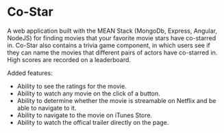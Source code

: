 # Co-Star

A web application built with the MEAN Stack (MongoDb, Express, Angular, NodeJS) for finding movies that your favorite movie stars have co-starred in.
Co-Star also contains a trivia game component, in which users see if they can name the movies that different pairs of actors have co-starred in. High scores are recorded on a leaderboard. 

Added features: 
- Ability to see the ratings for the movie.
- Ability to watch any movie on the click of a button.
- Ability to determine whether the movie is streamable on Netflix and be able to navigate to it.
- Ability to navigate to the movie on iTunes Store.
- Ability to watch the offical trailer directly on the page.
